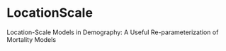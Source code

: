 # LocationScale
Location-Scale Models in Demography: A Useful Re-parameterization of Mortality Models
